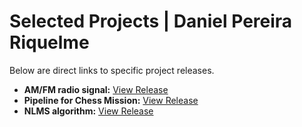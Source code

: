 # Selected Projects | Daniel Pereira Riquelme

Below are direct links to specific project releases.

* **AM/FM radio signal:** [View Release](https://github.com/DANIEL-PEREIRA-RIQUELME/PROJECTS/releases/tag/Project)
* **Pipeline for Chess Mission:** [View Release](https://github.com/DANIEL-PEREIRA-RIQUELME/PROJECTS/releases/tag/Pipeline)
* **NLMS algorithm:** [View Release](https://github.com/DANIEL-PEREIRA-RIQUELME/PROJECTS/releases/tag/NLMS)
